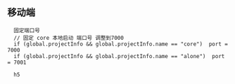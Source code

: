 ## 移动端
      固定端口号 
      // 固定 core 本地启动 端口号 调整到7000
      if (global.projectInfo && global.projectInfo.name == "core")  port = 7000
      if (global.projectInfo && global.projectInfo.name == "alone")  port = 7001
      
      h5 
      
